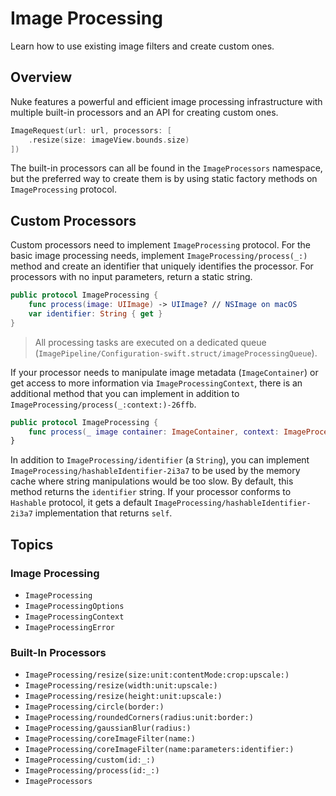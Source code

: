 # Image Processing

Learn how to use existing image filters and create custom ones.

## Overview

Nuke features a powerful and efficient image processing infrastructure with multiple built-in processors and an API for creating custom ones.

```swift
ImageRequest(url: url, processors: [
    .resize(size: imageView.bounds.size)
])
```

The built-in processors can all be found in the ``ImageProcessors`` namespace, but the preferred way to create them is by using static factory methods on ``ImageProcessing`` protocol.

## Custom Processors

Custom processors need to implement ``ImageProcessing`` protocol. For the basic image processing needs, implement ``ImageProcessing/process(_:)`` method and create an identifier that uniquely identifies the processor. For processors with no input parameters, return a static string.

```swift
public protocol ImageProcessing {
    func process(image: UIImage) -> UIImage? // NSImage on macOS
    var identifier: String { get }
}
```

> All processing tasks are executed on a dedicated queue (``ImagePipeline/Configuration-swift.struct/imageProcessingQueue``).

If your processor needs to manipulate image metadata (``ImageContainer``) or get access to more information via ``ImageProcessingContext``, there is an additional method that you can implement in addition to ``ImageProcessing/process(_:context:)-26ffb``.

```swift
public protocol ImageProcessing {
    func process(_ image container: ImageContainer, context: ImageProcessingContext) throws -> ImageContainer
}
```

In addition to ``ImageProcessing/identifier`` (a `String`), you can implement ``ImageProcessing/hashableIdentifier-2i3a7`` to be used by the memory cache where string manipulations would be too slow. By default, this method returns the `identifier` string. If your processor conforms to `Hashable` protocol, it gets a default ``ImageProcessing/hashableIdentifier-2i3a7`` implementation that returns `self`.

## Topics

### Image Processing

- ``ImageProcessing``
- ``ImageProcessingOptions``
- ``ImageProcessingContext``
- ``ImageProcessingError``

### Built-In Processors

- ``ImageProcessing/resize(size:unit:contentMode:crop:upscale:)``
- ``ImageProcessing/resize(width:unit:upscale:)``
- ``ImageProcessing/resize(height:unit:upscale:)``
- ``ImageProcessing/circle(border:)``
- ``ImageProcessing/roundedCorners(radius:unit:border:)``
- ``ImageProcessing/gaussianBlur(radius:)``
- ``ImageProcessing/coreImageFilter(name:)``
- ``ImageProcessing/coreImageFilter(name:parameters:identifier:)``
- ``ImageProcessing/custom(id:_:)``
- ``ImageProcessing/process(id:_:)``
- ``ImageProcessors``
